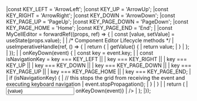 <framework-specific-section frameworks="react">
<snippet transform={false} language="jsx">
|const KEY_LEFT = 'ArrowLeft';
|const KEY_UP = 'ArrowUp';
|const KEY_RIGHT = 'ArrowRight';
|const KEY_DOWN = 'ArrowDown';
|const KEY_PAGE_UP = 'PageUp';
|const KEY_PAGE_DOWN = 'PageDown';
|const KEY_PAGE_HOME = 'Home';
|const KEY_PAGE_END = 'End';
|
|const MyCellEditor = forwardRef((props, ref) => {
|    const [value, setValue] = useState(props.value);
|
|    /* Component Editor Lifecycle methods */
|    useImperativeHandle(ref, () => {
|        return {
|            getValue() {
|                return value;
|            }
|        };
|    });
|
|    onKeyDown(event) {
|       const key = event.key;
|
|        const isNavigationKey = key === KEY_LEFT ||
|           key === KEY_RIGHT ||
|           key === KEY_UP ||
|           key === KEY_DOWN ||
|           key === KEY_PAGE_DOWN ||
|           key === KEY_PAGE_UP ||
|           key === KEY_PAGE_HOME ||
|           key === KEY_PAGE_END;
|
|           if (isNavigationKey) {
|               // this stops the grid from receiving the event and executing keyboard navigation
|               event.stopPropagation();
|           }
|    }
|
|    return (
|        <input value={value}
|               onKeyDown={event => onKeyDown(event)}
|        />
|    );
|});
</snippet>
</framework-specific-section>